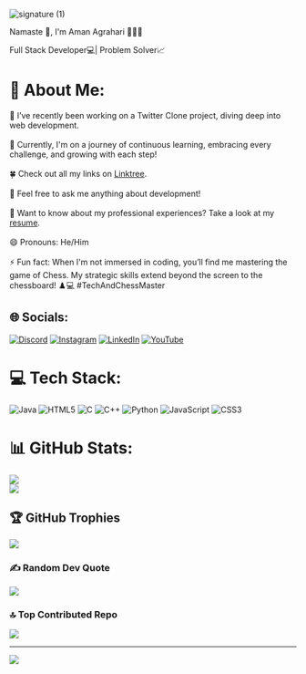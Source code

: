 ![signature (1)](https://github.com/user-attachments/assets/c2353cb5-34c7-416c-9a24-eff6d3c1f9ff)


Namaste 🙏, I'm Aman Agrahari 👨🏻‍💻

Full Stack Developer💻|  Problem Solver📈
# 💫 About Me:
🚀 I’ve recently been working on a Twitter Clone project, diving deep into web development. <br><br>🌱 Currently, I'm on a journey of continuous learning, embracing every challenge, and growing with each step!<br><br>🍀 Check out all my links on [Linktree](https://linktr.ee/amanagrahari391).<br><br>💬 Feel free to ask me anything about development!<br><br>📄 Want to know about my professional experiences? Take a look at my [resume](https://drive.google.com/file/d/1BnWdNicofphHjC8ve_58_PXcHOx21_xb/view?usp=drive_link).<br><br>😄 Pronouns: He/Him<br><br>⚡ Fun fact: When I'm not immersed in coding, you’ll find me mastering the game of Chess. My strategic skills extend beyond the screen to the chessboard! ♟️💻 #TechAndChessMaster


## 🌐 Socials:
[![Discord](https://img.shields.io/badge/Discord-%237289DA.svg?logo=discord&logoColor=white)](https://discord.gg/https://discord.gg/6VRvxust) [![Instagram](https://img.shields.io/badge/Instagram-%23E4405F.svg?logo=Instagram&logoColor=white)](https://instagram.com/ifeelking_a_man) [![LinkedIn](https://img.shields.io/badge/LinkedIn-%230077B5.svg?logo=linkedin&logoColor=white)](https://linkedin.com/in/https://www.linkedin.com/in/amanagrahari1314/) [![YouTube](https://img.shields.io/badge/YouTube-%23FF0000.svg?logo=YouTube&logoColor=white)](https://youtube.com/@https://www.youtube.com/@Smilewithaman) 

# 💻 Tech Stack:
![Java](https://img.shields.io/badge/java-%23ED8B00.svg?style=for-the-badge&logo=openjdk&logoColor=white) ![HTML5](https://img.shields.io/badge/html5-%23E34F26.svg?style=for-the-badge&logo=html5&logoColor=white) ![C](https://img.shields.io/badge/c-%2300599C.svg?style=for-the-badge&logo=c&logoColor=white) ![C++](https://img.shields.io/badge/c++-%2300599C.svg?style=for-the-badge&logo=c%2B%2B&logoColor=white) ![Python](https://img.shields.io/badge/python-3670A0?style=for-the-badge&logo=python&logoColor=ffdd54) ![JavaScript](https://img.shields.io/badge/javascript-%23323330.svg?style=for-the-badge&logo=javascript&logoColor=%23F7DF1E) ![CSS3](https://img.shields.io/badge/css3-%231572B6.svg?style=for-the-badge&logo=css3&logoColor=white)
# 📊 GitHub Stats:

![](https://github-readme-streak-stats.herokuapp.com/?user=AmanAgrahari1314&theme=dark&hide_border=true)<br/>
![](https://github-readme-stats.vercel.app/api/top-langs/?username=AmanAgrahari1314&theme=dark&hide_border=true&include_all_commits=true&count_private=false&layout=compact)

## 🏆 GitHub Trophies
![](https://github-profile-trophy.vercel.app/?username=AmanAgrahari1314&theme=radical&no-frame=false&no-bg=true&margin-w=4)

### ✍️ Random Dev Quote
![](https://quotes-github-readme.vercel.app/api?type=horizontal&theme=merko)

### 🔝 Top Contributed Repo
![](https://github-contributor-stats.vercel.app/api?username=AmanAgrahari1314&limit=5&theme=dark&combine_all_yearly_contributions=true)

---
[![](https://visitcount.itsvg.in/api?id=AmanAgrahari1314&icon=5&color=5)](https://visitcount.itsvg.in)

<!-- Proudly created with GPRM ( https://gprm.itsvg.in ) -->
